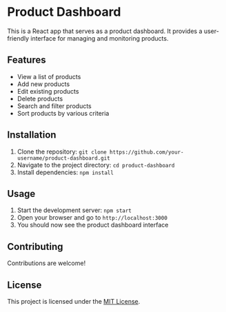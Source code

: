 # Product Dashboard

This is a React app that serves as a product dashboard. It provides a user-friendly interface for managing and monitoring products.

## Features

- View a list of products
- Add new products
- Edit existing products
- Delete products
- Search and filter products
- Sort products by various criteria

## Installation

1. Clone the repository: `git clone https://github.com/your-username/product-dashboard.git`
2. Navigate to the project directory: `cd product-dashboard`
3. Install dependencies: `npm install`

## Usage

1. Start the development server: `npm start`
2. Open your browser and go to `http://localhost:3000`
3. You should now see the product dashboard interface

## Contributing

Contributions are welcome!

## License

This project is licensed under the [MIT License](LICENSE).